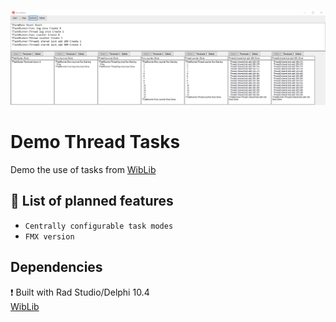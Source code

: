 ![Preview](https://github.com/W1berg/ThreadTasks/blob/main/pics/preview.png)

# Demo Thread Tasks
Demo the use of tasks from [WibLib](https://github.com/W1berg/WibLib#-thread-tasks)

## 🙌 List of planned features
* `Centrally configurable task modes`
* `FMX version`

## Dependencies
❗ Built with Rad Studio/Delphi 10.4<br>
[WibLib](https://github.com/W1berg/WibLib)